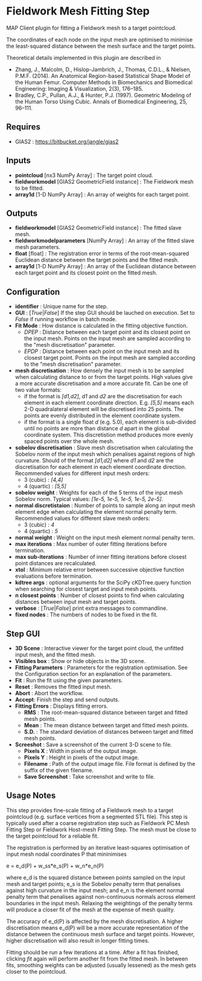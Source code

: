 Fieldwork Mesh Fitting Step
===========================
MAP Client plugin for fitting a Fieldwork mesh to a target pointcloud.

The coordinates of each node on the input mesh are optimised to minimise
the least-squared distance between the mesh surface and the target
points.

Theoretical details implemented in this plugin are described in

- Zhang, J., Malcolm, D., Hislop-Jambrich, J., Thomas, C.D.L., &
Nielsen, P.M.F. (2014). An Anatomical Region-based Statistical Shape
Model of the Human Femur. Computer Methods in Biomechanics and
Biomedical Engineering: Imaging & Visualization, 2(3), 176–185.
- Bradley, C.P., Pullan, A.J., & Hunter, P.J. (1997). Geometric
Modeling of the Human Torso Using Cubic. Annals of Biomedical
Engineering, 25, 96–111.

Requires
--------
- GIAS2 : https://bitbucket.org/jangle/gias2

Inputs
------
- **pointcloud** [nx3 NumPy Array] : The target point cloud.
- **fieldworkmodel** [GIAS2 GeometricField instance] : The Fieldwork
    mesh to be fitted.
- **array1d** [1-D NumPy Array] : An array of weights for each target
    point.

Outputs
-------
- **fieldworkmodel** [GIAS2 GeometricField instance] : The fitted slave
    mesh.
- **fieldworkmodelparameters** [NumPy Array] : An array of the fitted
    slave mesh parameters.
- **float** [float] : The registration error in terms of the
    root-mean-squared Euclidean distance between the target points and
    the fitted mesh.
- **array1d** [1-D NumPy Array] : An array of the Euclidean distance
    between each target point and its closest point on the fitted mesh.

Configuration
-------------
- **identifier** : Unique name for the step.
- **GUI** : [_True_|_False_] If the step GUI should be lauched on execution.
    Set to _False_ if running workflow in batch mode.
- **Fit Mode** : How distance is calculated in the fitting objective
    function.
	- _DPEP_ : Distance between each target point and its closest point on
        the input mesh. Points on the input mesh are sampled according
        to the "mesh discretisation" parameter.
	- _EPDP_ : Distance between each point on the input mesh and its
        closest target point. Points on the input mesh are sampled
        according to the "mesh discretisation" parameter.
- **mesh discretisation** : How densely the input mesh is to be sampled
    when calculating distance to or from the target points. High values 
    give a more accurate discretisation and a more accurate fit. Can be 
    one of two value formats:
    - if the format is _[d1,d2]_, _d1_ and _d2_ are the discretisation for
    each element in each element coordinate direction. E.g. _[5,5]_ means
    each 2-D quadralateral element will be discretised into 25 points. 
    The points are evenly distributed in the element coordinate system.
    - if the format is a single float _d_ (e.g. 5.0), each element is
    sub-divided until no points are more than distance _d_ apart in the 
    global coordinate system. This discretistion method produces more 
    evenly spaced points over the whole mesh. 
- **sobelov discretisation** : Slave mesh discretisation when
    calculating the Sobelov norm of the input mesh which penalises
    against regions of high curvature. Should of the format _[d1,d2]_ 
    where _d1_ and _d2_ are the discretisation for each element in each 
    element coordinate direction. Recommended values for different input 
    mesh orders:
	- 3 (cubic) : _[4,4]_
	- 4 (quartic) : _[5,5]_
- **sobelov weight** : Weights for each of the 5 terms of the input mesh
    Sobelov norm. Typical values: _[1e-5, 1e-5, 1e-5, 1e-5, 2e-5]_.
- **normal discretistaion** : Number of points to sample along an input 
    mesh element edge when calculating the element normal penalty term. 
    Recommended values for different slave mesh orders:
	- 3 (cubic) : _4_
	- 4 (quartic) : _5_
- **normal weight** : Weight on the input mesh element normal penalty
    term.
- **max iterations** : Max number of outer fitting iterations before 
    termination.
- **max sub-iterations** : Number of inner fitting iterations before 
    closest point distances are recalculated.
- **xtol** : Minimum relative error between successive objective 
    function evaluations before termination.
- **kdtree args** : optional arguments for the SciPy cKDTree.query 
    function when searching for closest target and input mesh points.
- **n closest points** : Number of closest points to find when 
    calculating distances between input mesh and target points.
- **verbose** : [_True_|_False_] print extra messages to commandline.
- **fixed nodes** : The numbers of nodes to be fixed in the fit.

Step GUI
--------
- **3D Scene** : Interactive viewer for the target point cloud, the 
    unfitted input mesh, and the fitted mesh.
- **Visibles box** : Show or hide objects in the 3D scene.
- **Fitting Parameters** : Parameters for the registration optimisation. 
    See the Configuration section for an explanation of the parameters.
- **Fit** : Run the fit using the given parameters.
- **Reset** : Removes the fitted input mesh.
- **Abort** : Abort the workflow.
- **Accept**: Finish the step and send outputs.
- **Fitting Errors** : Displays fitting errors.
	- **RMS** : The root-mean-squared distance between target and fitted 
        mesh points.
	- **Mean** : The mean distance between target and fitted mesh 
        points.
	- **S.D.** : The standard deviation of distances between target and 
        fitted mesh points.
- **Screeshot** : Save a screenshot of the current 3-D scene to file.
	- **Pixels X** : Width in pixels of the output image.
	- **Pixels Y** : Height in pixels of the output image.
	- **Filename** : Path of the output image file. File format is 
        defined by the suffix of the given filename.
	- **Save Screenshot** : Take screenshot and write to file.
	
Usage Notes
-----------
This step provides fine-scale fitting of a Fieldwork mesh to a target 
pointcloud (e.g. surface vertices from a segmented STL file). This step 
is typically used after a coarse registration step such as Fieldwork PC 
Mesh Fitting Step or Fieldwork Host-mesh Fitting Step. The mesh must be 
close to the target pointcloud for a reliable fit.

The registration is performed by an iterative least-squares optimisation 
of input mesh nodal coordinates P that mininimises

e = e_d(P) + w_ss\*e_s(P) + w_n\*e_n(P)

where e_d is the squared distance between points sampled on the input 
mesh and target points; e_s is the Sobelov penalty term that penalises 
against high curvature in the input mesh; and e_n is the element normal 
penalty term that penalises against non-continuous normals across 
element boundaries in the input mesh. Relaxing the weightings of the 
penalty terms will produce a closer fit of the mesh at the expense of 
mesh quality.

The accuracy of e_d(P) is affected by the mesh discretisation. A higher
discretisation means e_d(P) will be a more accurate representation of 
the distance between the continuous mesh surface and target points. 
However, higher discretisation will also result in longer fitting times.

Fitting should be run a few iterations at a time. After a fit has 
finished, clicking _fit_ again will perform another fit from the fitted
mesh. In between fits, smoothing weights can be adjusted (usually 
lessened) as the mesh gets closer to the pointcloud.

